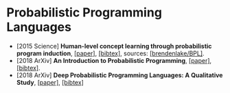 # Probabilistic Programming Languages

- [2015 Science] **Human-level concept learning through probabilistic program induction**, [[paper]](https://web.mit.edu/cocosci/Papers/Science-2015-Lake-1332-8.pdf), [[bibtex]](/Bibtex/Human-level%20concept%20learning%20through%20probabilistic%20program%20induction.bib), sources: [[brendenlake/BPL]](https://github.com/brendenlake/BPL).
- [2018 ArXiv] **An Introduction to Probabilistic Programming**, [[paper]](https://arxiv.org/pdf/1809.10756.pdf), [[bibtex]](/Bibtex/An%20Introduction%20to%20Probabilistic%20Programming.bib).
- [2018 ArXiv] **Deep Probabilistic Programming Languages: A Qualitative Study**, [[paper]](http://hirzels.com/martin/papers/arxiv18-deep-ppl.pdf), [[bibtex]](/Bibtex/Deep%20Probabilistic%20Programming%20Languages%20-%20A%20Qualitative%20Study.bib)
